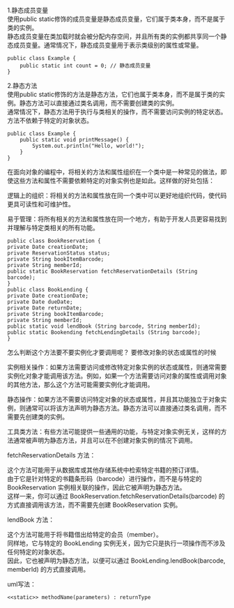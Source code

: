 1.静态成员变量      
使用public static修饰的成员变量是静态成员变量，它们属于类本身，而不是属于类的实例。     
静态成员变量在类加载时就会被分配内存空间，并且所有类的实例都共享同一个静态成员变量。通常情况下，静态成员变量用于表示类级别的属性或常量。       
```code
public class Example {
    public static int count = 0; // 静态成员变量
}

```

2.静态方法     
使用public static修饰的方法是静态方法，它们也属于类本身，而不是属于类的实例。静态方法可以直接通过类名调用，而不需要创建类的实例。     
通常情况下，静态方法用于执行与类相关的操作，而不需要访问实例的特定状态。      
方法不依赖于特定的对象状态。       

```code
public class Example {
    public static void printMessage() {
        System.out.println("Hello, world!");
    }
}

```

在面向对象的编程中，将相关的方法和属性组织在一个类中是一种常见的做法，即使这些方法和属性不需要依赖特定的对象实例也是如此。这样做的好处包括：     

逻辑上的组织：将相关的方法和属性放在同一个类中可以更好地组织代码，使代码更具可读性和可维护性。   

易于管理：将所有相关的方法和属性放在同一个地方，有助于开发人员更容易找到并理解与特定类相关的所有功能。      

```code
public class BookReservation {
private Date creationDate;
private ReservationStatus status;
private String bookItemBarcode;
private String memberId;
public static BookReservation fetchReservationDetails (String barcode);
}
public class BookLending {
private Date creationDate;
private Date dueDate;
private Date returnDate;
private String bookItemBarcode;
private String memberId;
public static void lendBook (String barcode, String memberId);
public static Bookending fetchLendingDetails (String barcode);
}
```

怎么判断这个方法要不要实例化才要调用呢？     要修改对象的状态或属性的时候         

实例相关操作：如果方法需要访问或修改特定对象实例的状态或属性，则通常需要实例化对象才能调用该方法。例如，如果一个方法需要访问对象的属性或调用对象的其他方法，那么这个方法可能需要实例化才能调用。          

静态操作：如果方法不需要访问特定对象的状态或属性，并且其功能独立于对象实例，则通常可以将该方法声明为静态方法。静态方法可以直接通过类名调用，而不需要先创建类的实例。      

工具类方法：有些方法可能提供一些通用的功能，与特定对象实例无关，这样的方法通常被声明为静态方法，并且可以在不创建对象实例的情况下调用。      

fetchReservationDetails 方法：    

这个方法可能用于从数据库或其他存储系统中检索特定书籍的预订详情。     
由于它是针对特定的书籍条形码（barcode）进行操作，而不是与特定的 BookReservation 实例相关联的操作，因此它被声明为静态方法。    
这样一来，你可以通过 BookReservation.fetchReservationDetails(barcode) 的方式直接调用该方法，而不需要先创建 BookReservation 实例。    

lendBook 方法：    

这个方法可能用于将书籍借出给特定的会员（member）。    
同样地，它与特定的 BookLending 实例无关，因为它只是执行一项操作而不涉及任何特定的对象状态。   
因此，它也被声明为静态方法，以便可以通过 BookLending.lendBook(barcode, memberId) 的方式直接调用。    

uml写法：   
```code
<<static>> methodName(parameters) : returnType
```
